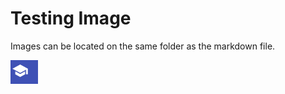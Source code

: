 # Testing Image

Images can be located on the same folder as the markdown file.

![](screenshot1.png)
